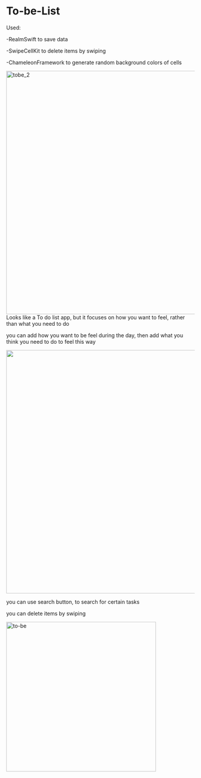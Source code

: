 # To-be-List
Used:

-RealmSwift to save data

-SwipeCellKit to delete items by swiping

-ChameleonFramework to generate random background colors of cells

<img width="550" height="650" alt="tobe_2" src="https://user-images.githubusercontent.com/71122864/181023850-dc373697-76df-4521-979b-7ace711e4278.png">
Looks like a To do list app, but it focuses on how you want to feel, rather than what you need to do

you can add how you want to be feel during the day, then add what you think you need to do to feel this way

<img height="650" src="https://user-images.githubusercontent.com/71122864/181023249-c1151f93-0652-42f0-ad61-ded8f4e365ed.png">

you can use search button, to search for certain tasks

you can delete items by swiping

<img width="400" alt="to-be" src="https://user-images.githubusercontent.com/71122864/181023561-add230a0-e92f-4798-bde6-8544b6e56e6f.png">



